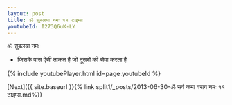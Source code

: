 ```yaml
---
layout: post
title: ॐ सुबलया नमः ११ टाइम्स
youtubeId: I273Q6uK-LY
---
```

 
 
 ॐ सुबलया नमः  
 
 -  जिसके पास ऐसी ताकत है जो दूसरों की सेवा करता है 
 
  
 
  
 
 
 
 
 
 


{% include youtubePlayer.html id=page.youtubeId %}
 
[Next]({{ site.baseurl }}{% link  split1/_posts/2013-06-30-ॐ सर्व कमा वराय नमः ११ टाइम्स.md%})
 
